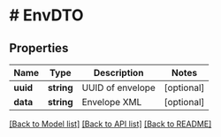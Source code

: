 # # EnvDTO

## Properties

Name | Type | Description | Notes
------------ | ------------- | ------------- | -------------
**uuid** | **string** | UUID of envelope | [optional]
**data** | **string** | Envelope XML | [optional]

[[Back to Model list]](../../README.md#models) [[Back to API list]](../../README.md#endpoints) [[Back to README]](../../README.md)
